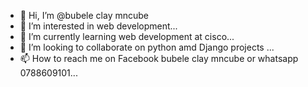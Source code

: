 - 👋 Hi, I’m @bubele clay mncube
- 👀 I’m interested in web development...
- 🌱 I’m currently learning web development at cisco...
- 💞️ I’m looking to collaborate on python amd Django projects ...
- 📫 How to reach me on Facebook bubele clay mncube or whatsapp 0788609101...

<!---
bubele12/bubele12 is a ✨ special ✨ repository because its `README.md` (this file) appears on your GitHub profile.
You can click the Preview link to take a look at your changes.
--->
